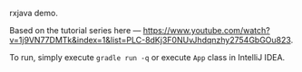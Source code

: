 rxjava demo.

Based on the tutorial series here &mdash; https://www.youtube.com/watch?v=1j9VN77DMTk&index=1&list=PLC-8dKj3F0NUvJhdqnzhy2754GbGOu823.

To run, simply execute `gradle run -q` or execute `App` class in IntelliJ IDEA.